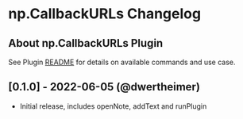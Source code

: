 # np.CallbackURLs Changelog

## About np.CallbackURLs Plugin

See Plugin [README](https://github.com/NotePlan/plugins/blob/main/np.CallbackURLs/README.md) for details on available commands and use case.

## [0.1.0] - 2022-06-05 (@dwertheimer)
- Initial release, includes openNote, addText and runPlugin